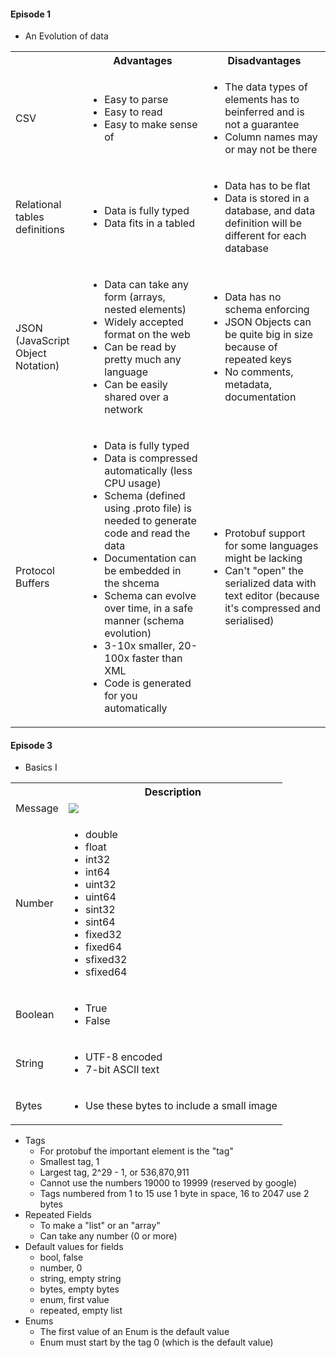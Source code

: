 #### Episode 1 ####
* An Evolution of data

<table>
  <tbody>
    <tr>
      <th></th>
      <th>Advantages</th>
      <th>Disadvantages</th>
    </tr>
    <tr>
      <td>CSV</td>
      <td>
        <ul>
          <li>Easy to parse</li>
          <li>Easy to read</li>
          <li>Easy to make sense of</li>
        </ul>
      </td>
      <td>
        <ul>
          <li>The data types of elements has to beinferred and is not a guarantee</li>
          <liParsing becomes tricky when data contains commas</li>
          <li>Column names may or may not be there</li>
        </ul>
      </td>
    </tr>
    <tr>
      <td>Relational tables definitions</td>
      <td>
        <ul>
          <li>Data is fully typed</li>
          <li>Data fits in a tabled</li>
        </ul>
      </td>
      <td>
        <ul>
          <li>Data has to be flat</li>
          <li>Data is stored in a database, and data definition will be different for each database</li>
        </ul>
      </td>
    </tr>
        <tr>
      <td>JSON (JavaScript Object Notation)</td>
      <td>
        <ul>
          <li>Data can take any form (arrays, nested elements)</li>
          <li>Widely accepted format on the web</li>
          <li>Can be read by pretty much any language</li>
          <li>Can be easily shared over a network</li>
        </ul>
      </td>
      <td>
        <ul>
          <li>Data has no schema enforcing</li>
          <li>JSON Objects can be quite big in size because of repeated keys</li>
          <li>No comments, metadata, documentation</li>
        </ul>
      </td>
    </tr>
    <tr>
      <td>Protocol Buffers</td>
      <td>
        <ul>
          <li>Data is fully typed</li>
          <li>Data is compressed automatically (less CPU usage)</li>
          <li>Schema (defined using .proto file) is needed to generate code and read the data</li>
          <li>Documentation can be embedded in the shcema</li>
          <li>Schema can evolve over time, in a safe manner (schema evolution)</li>
          <li>3-10x smaller, 20-100x faster than XML</li>
          <li>Code is generated for you automatically</li>
        </ul>
      </td>
      <td>
        <ul>
          <li>Protobuf support for some languages might be lacking</li>
          <li>Can't "open" the serialized data with text editor (because it's compressed and serialised)</li>
        </ul>
      </td>
    </tr>
  </tbody>
</table>

#### Episode 3 ####
* Basics I

<table>
    <tbody>
      <tr>
        <th></th>
        <th>Description</th>
      </tr>
      <tr>
        <td>Message</td>
        <td>
          <img
            src="https://user-images.githubusercontent.com/5309726/60763573-ec8b9a80-a0a9-11e9-8bd4-b205a0752583.png"
          />
        </td>
      </tr>
      <tr>
        <td>Number</td>
        <td>
          <ul>
            <li>double</li>
            <li>float</li>
            <li>int32</li>
            <li>int64</li>
            <li>uint32</li>
            <li>uint64</li>
            <li>sint32</li>
            <li>sint64</li>
            <li>fixed32</li>
            <li>fixed64</li>
            <li>sfixed32</li>
            <li>sfixed64</li>
          </ul>
        </td>
      </tr>
          <tr>
        <td>Boolean</td>
        <td>
          <ul>
            <li>True</li>
            <li>False</li>
          </ul>
        </td>
      </tr>
              <tr>
        <td>String</td>
        <td>
          <ul>
            <li>UTF-8 encoded</li>
            <li>7-bit ASCII text</li>
          </ul>
        </td>
      </tr>
       <tr>
        <td>Bytes</td>
        <td>
          <ul>
            <li>Use these bytes to include a small image</li>
          </ul>
        </td>
      </tr>
    </tbody>
  </table>
  
* Tags
  * For protobuf the important element is the "tag"
  * Smallest tag, 1
  * Largest tag, 2^29 - 1, or 536,870,911
  * Cannot use the numbers 19000 to 19999 (reserved by google)
  * Tags numbered from 1 to 15 use 1 byte in space, 16 to 2047 use 2 bytes
* Repeated Fields
  * To make a "list" or an "array"
  * Can take any number (0 or more)
* Default values for fields
  * bool, false
  * number, 0
  * string, empty string
  * bytes, empty bytes
  * enum, first value
  * repeated, empty list
* Enums
  * The first value of an Enum is the default value
  * Enum must start by the tag 0 (which is the default value)
